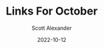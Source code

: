 ---
layout: podcast
title: "Links For October"
author: Scott Alexander
description: https://astralcodexten.substack.com/p/links-for-october-397
date: 2022-10-12
length: 3506117
duration: 876
guid: links-for-october-397
---